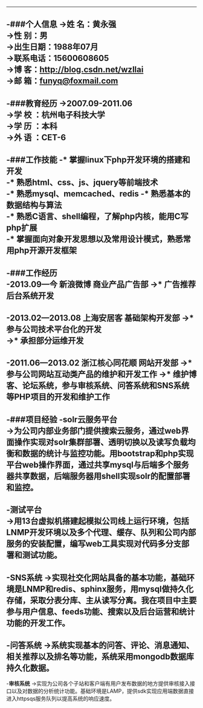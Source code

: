 ------------------
 -###个人信息
 ->姓    名：黄永强  	
 ->性    别：男                     
 ->出生日期：1988年07月  
 ->联系电话：15600608605  
 ->博    客：http://blog.csdn.net/wzllai  
 ->邮    箱：funyq@foxmail.com   
 -
 -###教育经历
 ->2007.09-2011.06     
 ->学	校	：杭州电子科技大学  	
 ->学	历	：本科  
 ->外	语	：CET-6   
 -
 -###工作技能
 -* 掌握linux下php开发环境的搭建和开发  
 -* 熟悉html、css、js、jquery等前端技术  
 -* 熟悉mysql、memcached、redis
 -* 熟悉基本的数据结构与算法  
 -* 熟悉C语言、shell编程，了解php内核，能用C写php扩展  
 -* 掌握面向对象开发思想以及常用设计模式，熟悉常用php开源开发框架  
 -
 -###工作经历  
 -**2013.09—今  新浪微博  商业产品广告部**
 ->* 广告推荐后台系统开发  
 -
 -**2013.02—2013.08  上海安居客  基础架构开发部**
 ->* 参与公司技术平台化的开发  
 ->* 承担部分运维开发  
 -
 -**2011.06—2013.02 浙江核心同花顺  网站开发部**
 ->* 参与公司网站互动类产品的维护和开发工作
 ->* 维护博客、论坛系统，参与审核系统、问答系统和SNS系统等PHP项目的开发和维护工作
 -
 -###项目经验
 -**solr云服务平台**  
 ->为公司内部业务部门提供搜索云服务，通过web界面操作实现对solr集群部署、透明切换以及读写负载均衡和数据的统计与监控功能。用bootstrap和php实现平台web操作界面，通过共享mysql与后端多个服务器共享数据，后端服务器用shell实现solr的配置部署和监控。  
 -
 -**测试平台**  
 ->用13台虚拟机搭建起模拟公司线上运行环境，包括LNMP开发环境以及多个代理、缓存、队列和公司内部服务的安装配置，编写web工具实现对代码多分支部署和测试功能。  
 -
 -**SNS系统**
 ->实现社交化网站具备的基本功能，基础环境是LNMP和redis、sphinx服务，用mysql做持久化存储，采取分表分库、主从读写分离。我在项目中主要参与用户信息、feeds功能、搜索以及后台运营和统计功能的开发工作。  
 -
 -**问答系统**
 ->系统实现基本的问答、评论、消息通知、相关推荐以及排名等功能，系统采用mongodb数据库持久化数据。  
 -
 -**审核系统**
 ->实现为公司各个子站和客户端有用户发布数据的地方提供审核接入接口以及对数据的分析统计功能。基础环境是LAMP，提供sdk实现应用端数据直接进入httpsqs服务队列以提高系统的响应速度。
